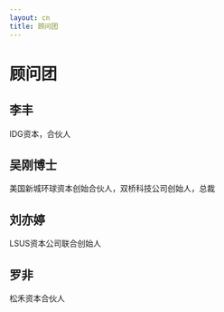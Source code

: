 ```yaml
---
layout: cn
title: 顾问团
---
```

# 顾问团


## 李丰
IDG资本，合伙人

## 吴刚博士
美国新城环球资本创始合伙人，双桥科技公司创始人，总裁


## 刘亦婷
LSUS资本公司联合创始人


## 罗非
松禾资本合伙人



